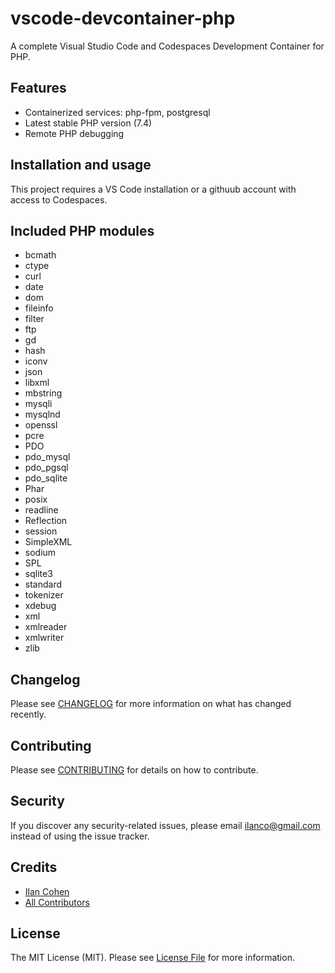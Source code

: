 # vscode-devcontainer-php

A complete Visual Studio Code and Codespaces Development Container for PHP.

## Features

- Containerized services: php-fpm, postgresql
- Latest stable PHP version (7.4)
- Remote PHP debugging

## Installation and usage

This project requires a VS Code installation or a githuub account with access to Codespaces.

## Included PHP modules

- bcmath
- ctype
- curl
- date
- dom
- fileinfo
- filter
- ftp
- gd
- hash
- iconv
- json
- libxml
- mbstring
- mysqli
- mysqlnd
- openssl
- pcre
- PDO
- pdo_mysql
- pdo_pgsql
- pdo_sqlite
- Phar
- posix
- readline
- Reflection
- session
- SimpleXML
- sodium
- SPL
- sqlite3
- standard
- tokenizer
- xdebug
- xml
- xmlreader
- xmlwriter
- zlib

## Changelog

Please see [CHANGELOG](CHANGELOG.md) for more information on what has changed recently.

## Contributing

Please see [CONTRIBUTING](CONTRIBUTING.md) for details on how to contribute.

## Security

If you discover any security-related issues, please email ilanco@gmail.com instead of using the issue tracker.

## Credits

- [Ilan Cohen](https://github.com/ilanco)
- [All Contributors](../../contributors)

## License

The MIT License (MIT). Please see [License File](LICENSE.md) for more information.
